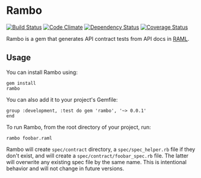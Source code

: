 # Rambo
[![Build Status](https://travis-ci.org/danascheider/rambo.svg?branch=master)](https://travis-ci.org/danascheider/rambo) [![Code Climate](https://codeclimate.com/github/danascheider/rambo/badges/gpa.svg)](https://codeclimate.com/github/danascheider/rambo) [![Dependency Status](https://gemnasium.com/danascheider/rambo.svg)](https://gemnasium.com/danascheider/rambo) [![Coverage Status](https://coveralls.io/repos/github/danascheider/rambo/badge.svg?branch=dev)](https://coveralls.io/github/danascheider/rambo?branch=master)

Rambo is a gem that generates API contract tests from API docs in [RAML](http://raml.org/).

## Usage
You can install Rambo using: <pre><code>gem install rambo</code></pre>You can also add it to your project's Gemfile: <pre><code>group :development, :test do
  gem 'rambo', '~> 0.0.1'
end</code></pre>To run Rambo, from the root directory of your project, run: <pre><code>rambo foobar.raml</code></pre>Rambo will create `spec/contract` directory, a `spec/spec_helper.rb` file if they don't exist, and will create a `spec/contract/foobar_spec.rb` file. The latter will overwrite any existing spec file by the same name. This is intentional behavior and will not change in future versions.